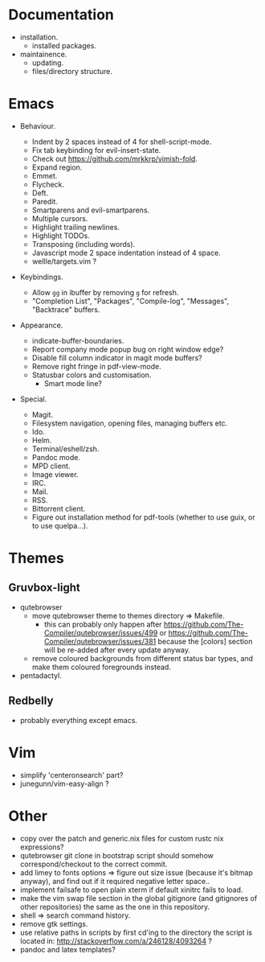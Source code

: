 # Documentation

- installation.
    - installed packages.
- maintainence.
    - updating.
    - files/directory structure.

# Emacs

- Behaviour.
    - Indent by 2 spaces instead of 4 for shell-script-mode.
    - Fix tab keybinding for evil-insert-state.
    - Check out https://github.com/mrkkrp/vimish-fold.
    - Expand region.
    - Emmet.
    - Flycheck.
    - Deft.
    - Paredit.
    - Smartparens and evil-smartparens.
    - Multiple cursors.
    - Highlight trailing newlines.
    - Highlight TODOs.
    - Transposing (including words).
    - Javascript mode 2 space indentation instead of 4 space.
    - wellle/targets.vim ?

- Keybindings.
    - Allow `gg` in ibuffer by removing `g` for refresh.
    - "Completion List", "Packages", "Compile-log", "Messages", "Backtrace"
      buffers.

- Appearance.
    - indicate-buffer-boundaries.
    - Report company mode popup bug on right window edge?
    - Disable fill column indicator in magit mode buffers?
    - Remove right fringe in pdf-view-mode.
    - Statusbar colors and customisation.
        - Smart mode line?

- Special.
    - Magit.
    - Filesystem navigation, opening files, managing buffers etc.
    - Ido.
    - Helm.
    - Terminal/eshell/zsh.
    - Pandoc mode.
    - MPD client.
    - Image viewer.
    - IRC.
    - Mail.
    - RSS.
    - Bittorrent client.
    - Figure out installation method for pdf-tools (whether to use guix, or to
      use quelpa...).

# Themes

## Gruvbox-light

- qutebrowser
    - move qutebrowser theme to themes directory => Makefile.
        - this can probably only happen after
          <https://github.com/The-Compiler/qutebrowser/issues/499> or
          <https://github.com/The-Compiler/qutebrowser/issues/381> because the
          [colors] section will be re-added after every update anyway.
    - remove coloured backgrounds from different status bar types, and make them
      coloured foregrounds instead.
- pentadactyl.

## Redbelly

- probably everything except emacs.

# Vim

- simplify 'centeronsearch' part?
- junegunn/vim-easy-align ?

# Other

- copy over the patch and generic.nix files for custom rustc nix expressions?
- qutebrowser git clone in bootstrap script should somehow correspond/checkout
  to the correct commit.
- add limey to fonts options => figure out size issue (because it's bitmap
  anyway), and find out if it required negative letter space..
- implement failsafe to open plain xterm if default xinitrc fails to load.
- make the vim swap file section in the global gitignore (and gitignores of
  other repositories) the same as the one in this repository.
- shell => search command history.
- remove gtk settings.
- use relative paths in scripts by first cd'ing to the directory the script is
  located in: <http://stackoverflow.com/a/246128/4093264> ?
- pandoc and latex templates?
